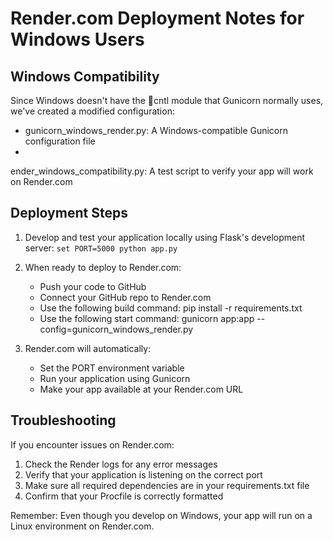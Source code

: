 # Render.com Deployment Notes for Windows Users

## Windows Compatibility

Since Windows doesn't have the cntl module that Gunicorn normally uses, we've created a modified configuration:

- gunicorn_windows_render.py: A Windows-compatible Gunicorn configuration file
- ender_windows_compatibility.py: A test script to verify your app will work on Render.com

## Deployment Steps

1. Develop and test your application locally using Flask's development server:
   `
   set PORT=5000
   python app.py
   `

2. When ready to deploy to Render.com:
   - Push your code to GitHub
   - Connect your GitHub repo to Render.com
   - Use the following build command: pip install -r requirements.txt
   - Use the following start command: gunicorn app:app --config=gunicorn_windows_render.py

3. Render.com will automatically:
   - Set the PORT environment variable
   - Run your application using Gunicorn
   - Make your app available at your Render.com URL

## Troubleshooting

If you encounter issues on Render.com:

1. Check the Render logs for any error messages
2. Verify that your application is listening on the correct port
3. Make sure all required dependencies are in your requirements.txt file
4. Confirm that your Procfile is correctly formatted

Remember: Even though you develop on Windows, your app will run on a Linux environment on Render.com.
